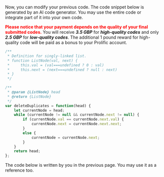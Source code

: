 Now, you can modify your previous code.  The code snippet below is generated by an AI code generator. You may use the entire code or integrate part of it into your own code. 



<span style="color: red;">**Please notice that your payment depends on the quality of your final submitted codes.**</span> You will receive ***3.5 GBP*** for ***high-quality codes*** and only ***2.5 GBP*** for ***low-quality codes***. The additional 1 pound reward for high-quality code will be paid as a bonus to your Prolific account.  

```javascript
/**
 * Definition for singly-linked list.
 * function ListNode(val, next) {
 *     this.val = (val===undefined ? 0 : val)
 *     this.next = (next===undefined ? null : next)
 * }
 */

/**
 * @param {ListNode} head
 * @return {ListNode}
 */
var deleteDuplicates = function(head) {
    let currentNode = head;
    while (currentNode != null && currentNode.next != null) {
        if (currentNode.val == currentNode.next.val) {
            currentNode.next = currentNode.next.next;
        } 
        else {
            currentNode = currentNode.next;
        }
    }
    return head;
};

```

The code below is written by you in the previous page. You may use it as a reference too. 